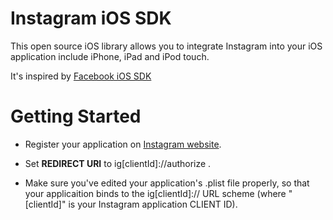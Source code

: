 Instagram iOS SDK
===========================

This open source iOS library allows you to integrate Instagram into your iOS application include iPhone, iPad and iPod touch.

It's inspired by [Facebook iOS SDK](https://github.com/facebook/facebook-ios-sdk/)

Getting Started
===============

* Register your application on [Instagram website](http://instagram.com/developer/clients/manage/).

* Set **REDIRECT URI** to ig\[clientId\]://authorize .

* Make sure you've edited your application's .plist file properly, so that your applicaition binds to the ig\[clientId\]:// URL scheme (where "\[clientId\]" is your Instagram application CLIENT ID).